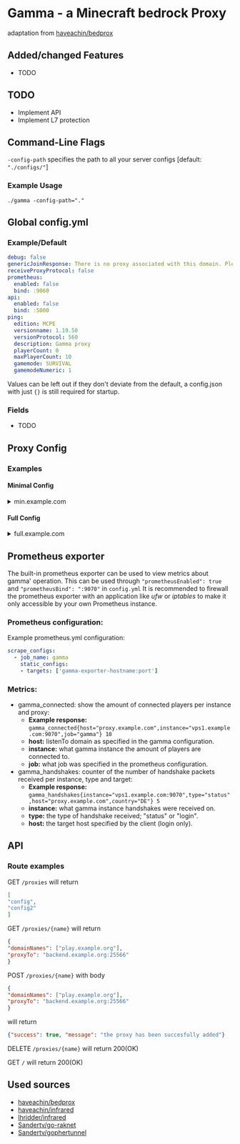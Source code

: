 # Gamma - a Minecraft bedrock Proxy

adaptation from [haveachin/bedprox](https://github.com/haveachin/bedprox)

## Added/changed Features

- TODO

## TODO
- Implement API
- Implement L7 protection

## Command-Line Flags

`-config-path` specifies the path to all your server configs [default: `"./configs/"`]

### Example Usage

`./gamma -config-path="."`

## Global config.yml
### Example/Default
```yaml
debug: false
genericJoinResponse: There is no proxy associated with this domain. Please check your configuration.
receiveProxyProtocol: false
prometheus:
  enabled: false
  bind: :9060
api:
  enabled: false
  bind: :5000
ping:
  edition: MCPE
  versionname: 1.19.50
  versionProtocol: 560
  description: Gamma proxy
  playerCount: 0
  maxPlayerCount: 10
  gamemode: SURVIVAL
  gamemodeNumeric: 1
```

Values can be left out if they don't deviate from the default, a config.json with just `{}` is still required for startup.
### Fields
- TODO

## Proxy Config

### Examples

#### Minimal Config

<details>
<summary>min.example.com</summary>

```json
{
  "domainNames": ["mc.example.com", "example.com"],
  "proxyTo": ":8080"
}
```

</details>

#### Full Config

<details>
<summary>full.example.com</summary>

```json
{
  "domains": ["mc.example.com", "example.com"],
  "listenTo": ":19132",
  "proxyTo": ":8080",
  "proxyProtocol": false,
  "dialTimeout": 1000,
  "dialTimeoutMessage": "Server is currently offline",
  "sendProxyProtocol": false
}
```

</details>

## Prometheus exporter
The built-in prometheus exporter can be used to view metrics about gamma' operation.
This can be used through `"prometheusEnabled": true` and `"prometheusBind": ":9070"` in `config.yml`
It is recommended to firewall the prometheus exporter with an application like *ufw* or *iptables* to make it only accessible by your own Prometheus instance.
### Prometheus configuration:
Example prometheus.yml configuration:
```yaml
scrape_configs:
  - job_name: gamma
    static_configs:
    - targets: ['gamma-exporter-hostname:port']
```

### Metrics:
* gamma_connected: show the amount of connected players per instance and proxy:
    * **Example response:** `gamma_connected{host="proxy.example.com",instance="vps1.example.com:9070",job="gamma"} 10`
    * **host:** listenTo domain as specified in the gamma configuration.
    * **instance:** what gamma instance the amount of players are connected to.
    * **job:** what job was specified in the prometheus configuration.
* gamma_handshakes: counter of the number of handshake packets received per instance, type and target:
    * **Example response:** `gamma_handshakes{instance="vps1.example.com:9070",type="status",host="proxy.example.com",country="DE"} 5`
    * **instance:** what gamma instance handshakes were received on.
    * **type:** the type of handshake received; "status" or "login".
    * **host:** the target host specified by the client (login only).

## API
### Route examples
GET `/proxies` will return
```json
[
"config",
"config2"
]
```

GET `/proxies/{name}` will return
```json
{
"domainNames": ["play.example.org"],
"proxyTo": "backend.example.org:25566"
}
```

POST `/proxies/{name}` with body
```json
{
"domainNames": ["play.example.org"],
"proxyTo": "backend.example.org:25566"
}
```
will return
```json
{"success": true, "message": "the proxy has been succesfully added"}
```

DELETE `/proxies/{name}` will return 200(OK)

GET `/` will return 200(OK)

## Used sources
- [haveachin/bedprox](https://github.com/haveachin/bedprox)
- [haveachin/infrared](https://github.com/haveachin/infrared)
- [lhridder/infrared](https://github.com/lhridder/infrared)
- [Sandertv/go-raknet](https://github.com/Sandertv/go-raknet)
- [Sandertv/gophertunnel](https://github.com/Sandertv/gophertunnel)